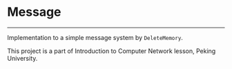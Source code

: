 # Message

---

Implementation to a simple message system by `DeleteMemory`.

This project is a part of Introduction to  Computer Network lesson, Peking University.